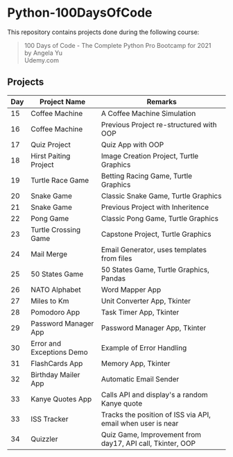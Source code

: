 # Python-100DaysOfCode
 
This repository contains projects done during the following course:

> 100 Days of Code - The Complete Python Pro Bootcamp for 2021 \
> by Angela Yu \
> Udemy.com

## Projects
| Day | Project Name | Remarks |
|--|--|--|
| 15 | Coffee Machine | A Coffee Machine Simulation |
| 16 | Coffee Machine | Previous Project re-structured with OOP |
| 17 | Quiz Project | Quiz App with OOP |
| 18 | Hirst Paiting Project | Image Creation Project,  Turtle Graphics |
| 19 | Turtle Race Game | Betting Racing Game, Turtle Graphics |
| 20 | Snake Game | Classic Snake Game, Turtle Graphics |
| 21 | Snake Game | Previous Project with Inheritence |
| 22 | Pong Game | Classic Pong Game, Turtle Graphics |
| 23 | Turtle Crossing Game | Capstone Project, Turtle Graphics |
| 24 | Mail Merge | Email Generator, uses templates from files |
| 25 | 50 States Game | 50 States Game, Turtle Graphics, Pandas |
| 26 | NATO Alphabet | Word Mapper App |
| 27 | Miles to Km | Unit Converter App, Tkinter |
| 28 | Pomodoro App | Task Timer App, Tkinter |
| 29 | Password Manager App | Password Manager App, Tkinter |
| 30 | Error and Exceptions Demo | Example of Error Handling |
| 31 | FlashCards App | Memory App, Tkinter |
| 32 | Birthday Mailer App | Automatic Email Sender |
| 33 | Kanye Quotes App | Calls API and display's a random Kanye quote |
| 33 | ISS Tracker | Tracks the position of ISS via API, email when user is near |
| 34 | Quizzler | Quiz Game, Improvement from day17, API call, Tkinter, OOP |
